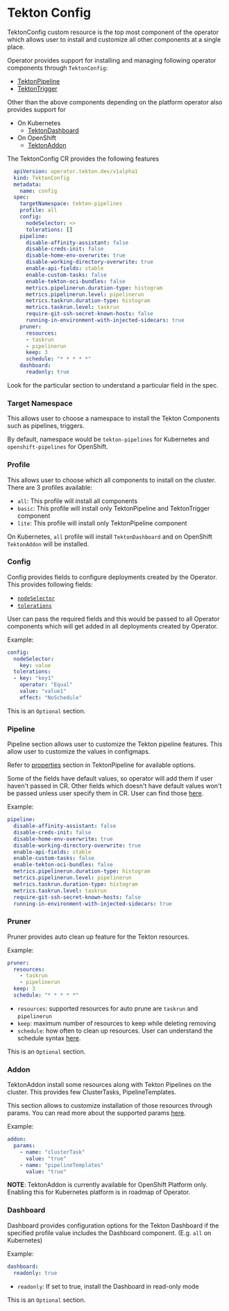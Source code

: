 <!--
---
linkTitle: "TektonConfig"
weight: 1
---
-->
# Tekton Config

TektonConfig custom resource is the top most component of the operator which allows user to install and customize all other
components at a single place.

Operator provides support for installing and managing following operator components through `TektonConfig`:

- [TektonPipeline](./TektonPipeline.md)
- [TektonTrigger](./TektonTrigger.md)

Other than the above components depending on the platform operator also provides support for

- On Kubernetes
    - [TektonDashboard](./TekonDashboard.md)
- On OpenShift
    - [TektonAddon](./TektonAddon.md)

The TektonConfig CR provides the following features

```yaml
  apiVersion: operator.tekton.dev/v1alpha1
  kind: TektonConfig
  metadata:
    name: config
  spec:
    targetNamespace: tekton-pipelines
    profile: all
    config:
      nodeSelector: <>
      tolerations: []
    pipeline:
      disable-affinity-assistant: false
      disable-creds-init: false
      disable-home-env-overwrite: true
      disable-working-directory-overwrite: true
      enable-api-fields: stable
      enable-custom-tasks: false
      enable-tekton-oci-bundles: false
      metrics.pipelinerun.duration-type: histogram
      metrics.pipelinerun.level: pipelinerun
      metrics.taskrun.duration-type: histogram
      metrics.taskrun.level: taskrun
      require-git-ssh-secret-known-hosts: false
      running-in-environment-with-injected-sidecars: true
    pruner:
      resources:
      - taskrun
      - pipelinerun
      keep: 3
      schedule: "* * * * *"
    dashboard:
      readonly: true
```
Look for the particular section to understand a particular field in the spec.

### Target Namespace

This allows user to choose a namespace to install the Tekton Components such as pipelines, triggers.

By default, namespace would be `tekton-pipelines` for Kubernetes and `openshift-pipelines` for OpenShift.

### Profile

This allows user to choose which all components to install on the cluster.
There are 3 profiles available:
- `all`: This profile will install all components
- `basic`:  This profile will install only TektonPipeline and TektonTrigger component
- `lite`: This profile will install only TektonPipeline component

On Kubernetes, `all` profile will install `TektonDashboard` and on OpenShift `TektonAddon` will be installed.


### Config

Config provides fields to configure deployments created by the Operator.
This provides following fields:
- [`nodeSelector`][node-selector]
- [`tolerations`][tolerations]

User can pass the required fields and this would be passed to all Operator components which will get added in all
deployments created by Operator.

Example:
```yaml
config:
  nodeSelector:
    key: value
  tolerations:
  - key: "key1"
    operator: "Equal"
    value: "value1"
    effect: "NoSchedule"
```

This is an `Optional` section.


### Pipeline
Pipeline section allows user to customize the Tekton pipeline features. This allow user to customize the values in configmaps.

Refer to [properties](./TektonPipeline.md#properties) section in TektonPipeline for available options.

Some of the fields have default values, so operator will add them if user haven't passed in CR. Other fields which
doesn't have default values won't be passed unless user specify them in CR. User can find those [here](./TektonPipeline.md#optional-properties).

Example:

```yaml
pipeline:
  disable-affinity-assistant: false
  disable-creds-init: false
  disable-home-env-overwrite: true
  disable-working-directory-overwrite: true
  enable-api-fields: stable
  enable-custom-tasks: false
  enable-tekton-oci-bundles: false
  metrics.pipelinerun.duration-type: histogram
  metrics.pipelinerun.level: pipelinerun
  metrics.taskrun.duration-type: histogram
  metrics.taskrun.level: taskrun
  require-git-ssh-secret-known-hosts: false
  running-in-environment-with-injected-sidecars: true
```

### Pruner
Pruner provides auto clean up feature for the Tekton resources.

Example:
```yaml
pruner:
  resources:
    - taskrun
    - pipelinerun
  keep: 3
  schedule: "* * * * *"
```

- `resources`: supported resources for auto prune are `taskrun` and `pipelinerun`
- `keep`: maximum number of resources to keep while deleting removing
- `schedule`: how often to clean up resources. User can understand the schedule syntax [here][schedule].

This is an `Optional` section.

### Addon

TektonAddon install some resources along with Tekton Pipelines on the cluster. This provides few ClusterTasks, PipelineTemplates.

This section allows to customize installation of those resources through params. You can read more about the supported params [here](./TektonAddon.md).

Example:
```yaml
addon:
  params:
    - name: "clusterTask"
      value: "true"
    - name: "pipelineTemplates"
      value: "true"
```

**NOTE**: TektonAddon is currently available for OpenShift Platform only. Enabling this for Kubernetes platform is in roadmap
of Operator.

### Dashboard

Dashboard provides configuration options for the Tekton Dashboard if the specified profile value includes the Dashboard component. (E.g. `all` on Kubernetes)

Example:

```yaml
dashboard:
  readonly: true
```

- `readonly`: If set to true, install the Dashboard in read-only mode

This is an `Optional` section.


[node-selector]:https://kubernetes.io/docs/concepts/scheduling-eviction/assign-pod-node/#nodeselector
[tolerations]:https://kubernetes.io/docs/concepts/scheduling-eviction/taint-and-toleration/
[schedule]:https://kubernetes.io/docs/concepts/workloads/controllers/cron-jobs/#cron-schedule-syntax
